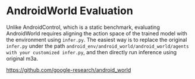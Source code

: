 # AndroidWorld Evaluation

Unlike AndroidControl, which is a static benchmark, evaluating AndroidWorld requires aligning the action space of the trained model with the environment using `infer.py`. The easiest way is to replace the original `infer.py` under the path `android_env/android_world/android_world/agents with your customized infer.py`, and then directly run inference using original m3a.

https://github.com/google-research/android_world